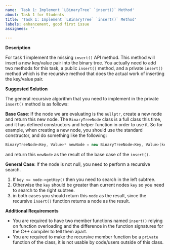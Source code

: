 ```yaml
---
name: 'Task 1: Implement `LBinaryTree` `insert()` Method'
about: Task 1 for Students
title: 'Task 1: Implement `LBinaryTree` `insert()` Method'
labels: enhancement, good first issue
assignees: ''

---
```


**Description**

For task 1 implement the missing `insert()` API method.  This method
will insert a new key/value pair into the binary tree.  You actually need
to add two methods for this task, a public `insert()` method, and a 
private `insert()` method which is the recursive method that does the
actual work of inserting the key/value pair.


**Suggested Solution**

The general recursive algorithm that you need to implement in the
private `insert()` method is as follows:

**Base Case**: If the node we are evaluating is the `nullptr`, create
a new node and return this new node.  The `BinaryTreeNode` class is a
full class this time, and it has defined constructors and helper
function in order to use it.  So for example, when creating a new
node, you should use the standard constructor, and do something like
the following:

```c++
BinaryTreeNode<Key, Value>* newNode = new BinaryTreeNode<Key, Value>(key, value);
```

and return this `newNode` as the result of the base case of the `insert()`.

**General Case**:  If the node is not null, you need to perform a recursive search.

1. If `key <= node->getKey()` then you need to search in the left
   subtree.
2. Otherwise the `key` should be greater than current nodes `key` so
   you need to search to the right subtree.
3. in both cases you should return this `node` as the result, since the recursive
   `insert()` function returns a node as the result.

**Additional Requirements**

- You are required to have two member functions named `insert()` relying on function
  overloading and the difference in the function signatures for the C++ compiler to
  tell them apart.
- You are required to make the recursive member function be a `private` function of the
  class, it is not usable by code/users outside of this class.
